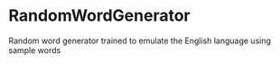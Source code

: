 # RandomWordGenerator
Random word generator trained to emulate the English language using sample words
